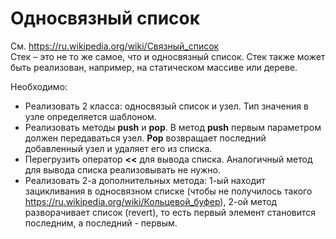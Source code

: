 # Односвязный список

См. <https://ru.wikipedia.org/wiki/Связный_список>\
Стек – это не то же самое, что и односвязный список. Стек также может быть реализован, например, на статическом массиве или дереве.

Необходимо:

- Реализовать 2 класса: односвязый список и узел. Тип значения в узле определяется шаблоном.
- Реализовать методы **push** и **pop**. В метод **push** первым параметром должен передаваться узел. **Pop** возвращает последний добавленный узел и удаляет его из списка.
- Перегрузить оператор **<<** для вывода списка. Аналогичный метод для вывода списка реализовывать не нужно.
- Реализовать 2-а дополнительных метода: 1-ый находит зацикливания в односвязном списке (чтобы не получилось такого <https://ru.wikipedia.org/wiki/Кольцевой_буфер>), 2-ой метод разворачивает список (revert), то есть  первый элемент становится последним, а последний - первым.
